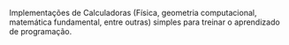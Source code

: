 Implementações de Calculadoras (Física, geometria computacional, matemática fundamental, entre outras) simples para treinar o aprendizado de programação.

